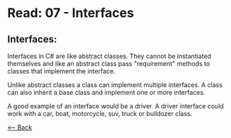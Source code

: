 # Read: 07 - Interfaces

## Interfaces: 

Interfaces in C# are like abstract classes. They cannot be instantiated themselves and like an abstract class pass "requirement" methods to classes that implement the interface.

Unlike abstract classes a class can implement multiple interfaces. A class can also inherit a base class and implement one or more interfaces.

A good example of an interface would be a driver. A driver interface could work with a car, boat, motorcycle, suv, truck or bulldozer class.     






[<-- Back](README.md)